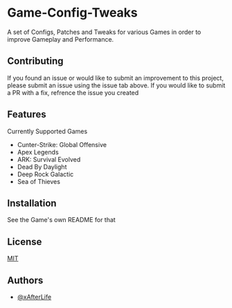 # Game-Config-Tweaks

A set of Configs, Patches and Tweaks for various Games in order to improve Gameplay and Performance.

## Contributing

If you found an issue or would like to submit an improvement to this project, please submit an issue using the issue tab above. If you would like to submit a PR with a fix, refrence the issue you created

## Features

Currently Supported Games
<ul
>
    <li
    >Cunter-Strike: Global Offensive</li>
    <li
    >Apex Legends</li>
    <li
    >ARK: Survival Evolved</li>
    <li
    >Dead By Daylight</li>
    <li
    >Deep Rock Galactic</li>
    <li
    >Sea of Thieves</li>
</ul>

## Installation

See the Game's own README for that

## License

[MIT](https://choosealicense.com/licenses/mit/)

## Authors

- [@xAfterLife](https://www.github.com/xAfterLife)